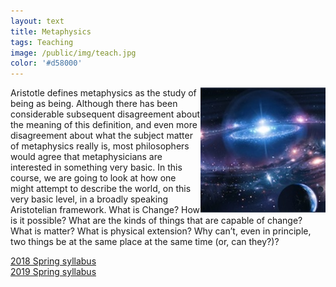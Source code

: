 ```yaml
---
layout: text
title: Metaphysics
tags: Teaching
image: /public/img/teach.jpg
color: '#d58000'
---
```


<img class="img-single" align="right" src="/public/img/meta.jpg" width="200">

Aristotle defines metaphysics as the study of being as being. Although there has been considerable subsequent disagreement about the meaning of this definition, and even more disagreement about what the subject matter of metaphysics really is, most philosophers would agree that metaphysicians are interested in something very basic. In this course, we are going to look at how one might attempt to describe the world, on this very basic level, in a broadly speaking Aristotelian framework. What is Change? How is it possible? What are the kinds of things that are capable of change? What is matter? What is physical extension? Why can’t, even in principle, two things be at the same place at the same time (or, can they?)?

<a href="http://zitavtoth.com/2_teaching/Metaphysics2018.pdf">2018 Spring syllabus</a><br>
<a href="http://zitavtoth.com/2_teaching/Metaphysics2019.pdf">2019 Spring syllabus</a>

